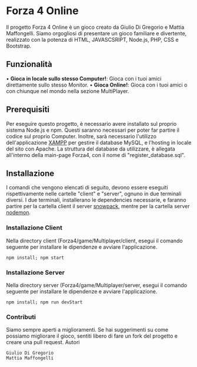 # Forza 4 Online

Il progetto Forza 4 Online è un gioco creato da Giulio Di Gregorio e Mattia Maffongelli. 
Siamo orgogliosi di presentare un gioco familiare e divertente, realizzato con la potenza di HTML, JAVASCSRIPT, Node.js, PHP, CSS e Bootstrap.

## Funzionalità

• **Gioca in locale sullo stesso Computer!**: Gioca con i tuoi amici direttamente sullo stesso Monitor. 
• **Gioca Online!**: Gioca con i tuoi amici o con chiunque nel mondo nella sezione MultiPlayer.

## Prerequisiti

Per eseguire questo progetto, è necessario avere installato sul proprio sistema Node.js e npm. Questi saranno necessari per poter far partire il codice sul proprio Computer.
Inoltre, sarà necessario l'utilizzo dell'applicazione [XAMPP](https://www.apachefriends.org/it/index.html) per gestire il database MySQL, e l'hosting in locale del sito con Apache. La struttura del database da utilizzare, è allegata all'interno della main-page Forza4, con il nome di "register_database.sql".

## Installazione

I comandi che vengono elencati di seguito, devono essere eseguiti rispettivamente nelle cartelle "client" e "server", ognuno in due terminali diversi.
I due terminali, installerano le dependencies necessarie, e faranno partire per la cartella client il server [snowpack](https://www.snowpack.dev/), mentre per la cartella server [nodemon](https://nodemon.io/).

### Installazione Client

Nella directory client (Forza4/game/Multiplayer/client, esegui il comando seguente per installare le dipendenze e avviare l'applicazione.

`npm install;
npm start`

### Installazione Server

Nella directory server (Forza4/game/Multiplayer/server, esegui il comando seguente per installare le dipendenze e avviare l'applicazione.

`npm install;
npm run devStart`

### Contributi
Siamo sempre aperti a miglioramenti. Se hai suggerimenti su come possiamo migliorare il gioco, sentiti libero di fare un fork del progetto e creare una pull request.
Autori

    Giulio Di Gregorio
    Mattia Maffongelli
